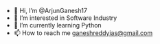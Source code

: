 - 👋 Hi, I’m @ArjunGanesh17
- 👀 I’m interested in Software Industry
- 🌱 I’m currently learning Python
- 📫 How to reach me ganeshreddyias@gmail.com

<!---
ArjunGanesh17/ArjunGanesh17 is a ✨ special ✨ repository because its `README.md` (this file) appears on your GitHub profile.
You can click the Preview link to take a look at your changes.
--->
